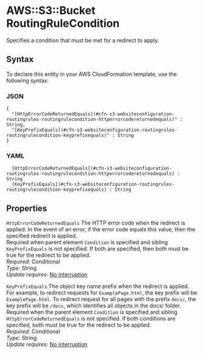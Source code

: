 # AWS::S3::Bucket RoutingRuleCondition<a name="aws-properties-s3-websiteconfiguration-routingrules-routingrulecondition"></a>

Specifies a condition that must be met for a redirect to apply\. 

## Syntax<a name="aws-properties-s3-websiteconfiguration-routingrules-routingrulecondition-syntax"></a>

To declare this entity in your AWS CloudFormation template, use the following syntax:

### JSON<a name="aws-properties-s3-websiteconfiguration-routingrules-routingrulecondition-syntax.json"></a>

```
{
  "[HttpErrorCodeReturnedEquals](#cfn-s3-websiteconfiguration-routingrules-routingrulecondition-httperrorcodereturnedequals)" : String,
  "[KeyPrefixEquals](#cfn-s3-websiteconfiguration-routingrules-routingrulecondition-keyprefixequals)" : String
}
```

### YAML<a name="aws-properties-s3-websiteconfiguration-routingrules-routingrulecondition-syntax.yaml"></a>

```
﻿  [HttpErrorCodeReturnedEquals](#cfn-s3-websiteconfiguration-routingrules-routingrulecondition-httperrorcodereturnedequals) : String
﻿  [KeyPrefixEquals](#cfn-s3-websiteconfiguration-routingrules-routingrulecondition-keyprefixequals) : String
```

## Properties<a name="aws-properties-s3-websiteconfiguration-routingrules-routingrulecondition-properties"></a>

`HttpErrorCodeReturnedEquals`  <a name="cfn-s3-websiteconfiguration-routingrules-routingrulecondition-httperrorcodereturnedequals"></a>
The HTTP error code when the redirect is applied\. In the event of an error, if the error code equals this value, then the specified redirect is applied\.  
Required when parent element `Condition` is specified and sibling `KeyPrefixEquals` is not specified\. If both are specified, then both must be true for the redirect to be applied\.  
*Required*: Conditional  
*Type*: String  
*Update requires*: [No interruption](https://docs.aws.amazon.com/AWSCloudFormation/latest/UserGuide/using-cfn-updating-stacks-update-behaviors.html#update-no-interrupt)

`KeyPrefixEquals`  <a name="cfn-s3-websiteconfiguration-routingrules-routingrulecondition-keyprefixequals"></a>
The object key name prefix when the redirect is applied\. For example, to redirect requests for `ExamplePage.html`, the key prefix will be `ExamplePage.html`\. To redirect request for all pages with the prefix `docs/`, the key prefix will be `/docs`, which identifies all objects in the docs/ folder\.  
Required when the parent element `Condition` is specified and sibling `HttpErrorCodeReturnedEquals` is not specified\. If both conditions are specified, both must be true for the redirect to be applied\.  
*Required*: Conditional  
*Type*: String  
*Update requires*: [No interruption](https://docs.aws.amazon.com/AWSCloudFormation/latest/UserGuide/using-cfn-updating-stacks-update-behaviors.html#update-no-interrupt)